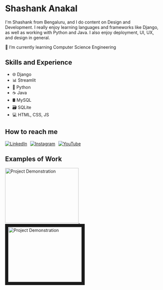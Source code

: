 # Shashank Anakal
I'm Shashank from Bengaluru, and I do content on Design and Development. I really enjoy learning languages and frameworks like Django, as well as working with Python and Java. I also enjoy deployment, UI, UX, and design in general.

🌱 I’m currently learning Computer Science Engineering

## Skills and Experience
* 🌐 Django
* 📊 Streamlit
* 🐍 Python
* ☕ Java
* 🛢️ MySQL
* 🗃️ SQLite
* 💻 HTML, CSS, JS

## How to reach me

<div style="display: flex; gap: 10px;">
  <a href="https://www.linkedin.com/in/shashank-anakal/" target="_blank"><img src="https://img.shields.io/badge/-LinkedIn-blue?style=flat&logo=linkedin&logoColor=white" alt="LinkedIn"></a>
  <a href="https://www.instagram.com/shashank.4705/" target="_blank"><img src="https://img.shields.io/badge/-Instagram-E4405F?style=flat&logo=instagram&logoColor=white" alt="Instagram"></a>
 <a href="https://www.youtube.com/@shashank.4705" target="_blank">
  <img src="https://img.shields.io/badge/-YouTube-FF0000?style=flat&logo=youtube&logoColor=white" alt="YouTube" />
</a>
</div>

## Examples of Work
<a href="https://youtu.be/qxkl5bzIaqo?si=Nc8QmFZi6nkV7elN" target="_blank">
    <img src="https://img.youtube.com/vi/qxkl5bzIaqo/0.jpg" 
    alt="Project Demonstration" width="240" height="180" border="0" />
</a>
 &nbsp; &nbsp;
<a href="https://youtu.be/xcer2nJHuME?si=M9xLOwjwamzd4cL2" target="_blank">
    <img src="https://img.youtube.com/vi/xcer2nJHuME/0.jpg" 
         alt="Project Demonstration" width="240" height="180" border="10" />
</a>

